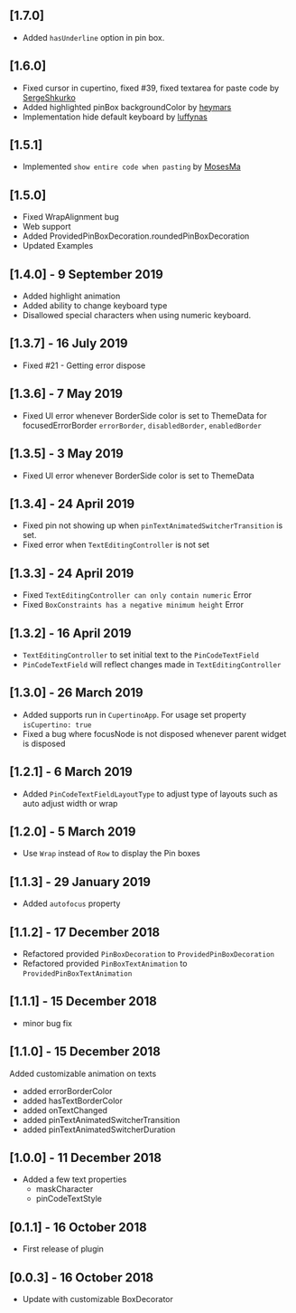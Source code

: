 ## [1.7.0]
* Added `hasUnderline` option in pin box.

## [1.6.0]
* Fixed cursor in cupertino, fixed #39, fixed textarea for paste code by [SergeShkurko](https://github.com/LiewJunTung/pin_code_text_field/issues?q=is%3Apr+author%3ASergeShkurko)
* Added highlighted pinBox backgroundColor by [heymars](https://github.com/LiewJunTung/pin_code_text_field/issues?q=is%3Apr+author%3Aheymars)
* Implementation hide default keyboard by [luffynas](https://github.com/LiewJunTung/pin_code_text_field/issues?q=is%3Apr+author%3Aluffynas)

## [1.5.1]
* Implemented `show entire code when pasting` by [MosesMa](https://github.com/LiewJunTung/pin_code_text_field/issues?q=is%3Apr+author%3AMozesMa)

## [1.5.0]
* Fixed WrapAlignment bug
* Web support
* Added ProvidedPinBoxDecoration.roundedPinBoxDecoration
* Updated Examples

## [1.4.0] - 9 September 2019
* Added highlight animation
* Added ability to change keyboard type
* Disallowed special characters when using numeric keyboard.

## [1.3.7] - 16 July 2019
* Fixed #21 - Getting error dispose

## [1.3.6] - 7 May 2019
* Fixed UI error whenever BorderSide color is set to ThemeData for focusedErrorBorder
`errorBorder`, `disabledBorder`, `enabledBorder`

## [1.3.5] - 3 May 2019
* Fixed UI error whenever BorderSide color is set to ThemeData

## [1.3.4] - 24 April 2019
* Fixed pin not showing up when `pinTextAnimatedSwitcherTransition` is set.
* Fixed error when `TextEditingController` is not set

## [1.3.3] - 24 April 2019
* Fixed `TextEditingController can only contain numeric` Error
* Fixed `BoxConstraints has a negative minimum height` Error

## [1.3.2] - 16 April 2019
* `TextEditingController` to set initial text to the `PinCodeTextField`
* `PinCodeTextField` will reflect changes made in `TextEditingController`


## [1.3.0] - 26 March 2019
* Added supports run in `CupertinoApp`. For usage set property `isCupertino: true`
* Fixed a bug where focusNode is not disposed whenever parent widget is disposed

## [1.2.1] - 6 March 2019
* Added `PinCodeTextFieldLayoutType` to adjust type of layouts such as 
auto adjust width or wrap 

## [1.2.0] - 5 March 2019
* Use `Wrap` instead of `Row` to display the Pin boxes


## [1.1.3] - 29 January 2019
* Added `autofocus` property

## [1.1.2] - 17 December 2018
* Refactored provided `PinBoxDecoration` to `ProvidedPinBoxDecoration`
* Refactored provided `PinBoxTextAnimation` to `ProvidedPinBoxTextAnimation`

## [1.1.1] - 15 December 2018
* minor bug fix

## [1.1.0] - 15 December 2018
Added customizable animation on texts
* added errorBorderColor
* added hasTextBorderColor
* added onTextChanged
* added pinTextAnimatedSwitcherTransition
* added pinTextAnimatedSwitcherDuration

## [1.0.0] - 11 December 2018
* Added a few text properties
    * maskCharacter
    * pinCodeTextStyle

## [0.1.1] - 16 October 2018

* First release of plugin

## [0.0.3] - 16 October 2018
* Update with customizable BoxDecorator